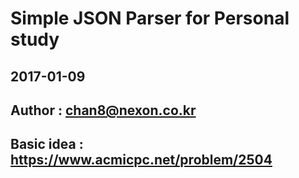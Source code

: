 # Simple JSON Parser for Personal study
## 2017-01-09
## Author : chan8@nexon.co.kr
## Basic idea : https://www.acmicpc.net/problem/2504
